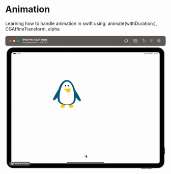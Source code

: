 # Animation
Learning how to handle animation in swift using: animate(withDuration:), CGAffineTransform, alpha

![](https://github.com/AmrFiqi/Animation/blob/main/Animation.gif)
